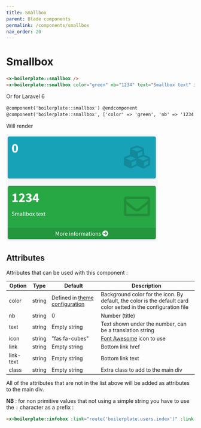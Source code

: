 ```yaml
---
title: Smallbox
parent: Blade components
permalink: /components/smallbox
nav_order: 20
---
```


# Smallbox

```html
<x-boilerplate::smallbox />
<x-boilerplate::smallbox color="green" nb="1234" text="Smallbox text" icon="far fa-envelope" link="#" link-text="More informations"/>
```

Or for Laravel 6

```html
@component('boilerplate::smallbox') @endcomponent
@component('boilerplate::smallbox', ['color' => 'green', 'nb' => '1234', 'text' => 'Smallbox text', 'icon' => 'far fa-envelope', 'link' => '#', 'link-text' => 'More informations']) @endcomponent
```

Will render

![Smallbox](../assets/img/components/smallbox.png)

## Attributes

Attributes that can be used with this component :

| Option | Type | Default | Description |
| --- | --- | --- | --- |
| color| string | Defined in [theme configuration](configuration/theme) | Background color for the icon. By default, the color is the default card color setted in the configuration file |
| nb | string | 0 | Number (title) |
| text | string | Empty string | Text shown under the number, can be a translation string |
| icon | string | "fas fa-cubes" | [Font Awesome](https://fontawesome.com/icons?d=gallery&p=2&m=free) icon to use |
| link | string | Empty string | Bottom link href |
| link-text | string | Empty string | Bottom link text |
| class| string | Empty string | Extra class to add to the main div |

All of the attributes that are not in the list above will be added as attributes to the main div.

**NB** : for non primitive values that not using a simple string you have to use the `:` character as a prefix :

```html
<x-boilerplate::infobox :link="route('boilerplate.users.index')" :link-text="__('boilerplate::users.list.title')"/>
```